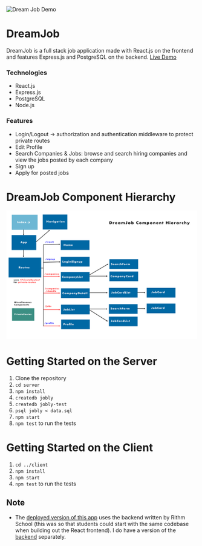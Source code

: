![Dream Job Demo](dreamjob_demo/DreamJob.gif)

# DreamJob

DreamJob is a full stack job application made with React.js on the frontend and features Express.js and PostgreSQL on the backend.
[Live Demo](http://dreamjob.demo.ericjho.com/)

### Technologies 
- React.js
- Express.js
- PostgreSQL
- Node.js

### Features
- Login/Logout -> authorization and authentication middleware to protect private routes
- Edit Profile
- Search Companies & Jobs: browse and search hiring companies and view the jobs posted by each company
- Sign up
- Apply for posted jobs

# DreamJob Component Hierarchy

![Dream Job Component Hierarchy](dreamjob_demo/DJhierarchy.png)

# Getting Started on the Server

1. Clone the repository
2. `cd server`
3. `npm install`
4. `createdb jobly`
4. `createdb jobly-test`
5. `psql jobly < data.sql`
6. `npm start`
7. `npm test` to run the tests

# Getting Started on the Client

1. `cd ../client`
2. `npm install`
3. `npm start`
4. `npm test` to run the tests

## Note

* The [deployed version of this app](http://dreamjob.demo.ericjho.com/) uses the backend written by Rithm School (this was so that students could start with the same codebase when building out the React frontend). I do have a version of the [backend](https://github.com/Inhockorea/express-jobly) separately.

